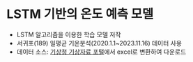 # LSTM 기반의 온도 예측 모델
- LSTM 알고리즘을 이용한 학습 모델 저작
- 서귀포(189) 일평균 기온분석(2020.1.1~2023.11.16) 데이터 사용
- 데이터 소스: [기상청 기상자료 포털](https://data.kma.go.kr/climate/RankState/selectRankStatisticsDivisionList.do?pgmNo=179)에서 excel로 변환하여 다운로드
